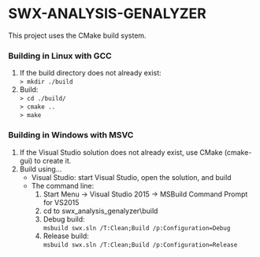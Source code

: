# SWX-ANALYSIS-GENALYZER

This project uses the CMake build system.

### Building in Linux with GCC

1. If the build directory does not already exist:  
   `> mkdir ./build`
2. Build:  
   `> cd ./build/`  
   `> cmake ..`  
   `> make`

### Building in Windows with MSVC

1. If the Visual Studio solution does not already exist, use CMake (cmake-gui) to create it.
2. Build using...
    * Visual Studio: start Visual Studio, open the solution, and build
    * The command line:
        1. Start Menu -> Visual Studio 2015 -> MSBuild Command Prompt for VS2015
        2. cd to swx_analysis_genalyzer\build
        3. Debug build:  
           `msbuild swx.sln /T:Clean;Build /p:Configuration=Debug`
        4. Release build:  
           `msbuild swx.sln /T:Clean;Build /p:Configuration=Release`
